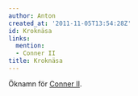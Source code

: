 ```yaml
---
author: Anton
created_at: '2011-11-05T13:54:28Z'
id: Kroknäsa
links:
  mention:
  - Conner II
title: Kroknäsa
---
```


Öknamn för [Conner II].

  [Conner II]: Conner_II
